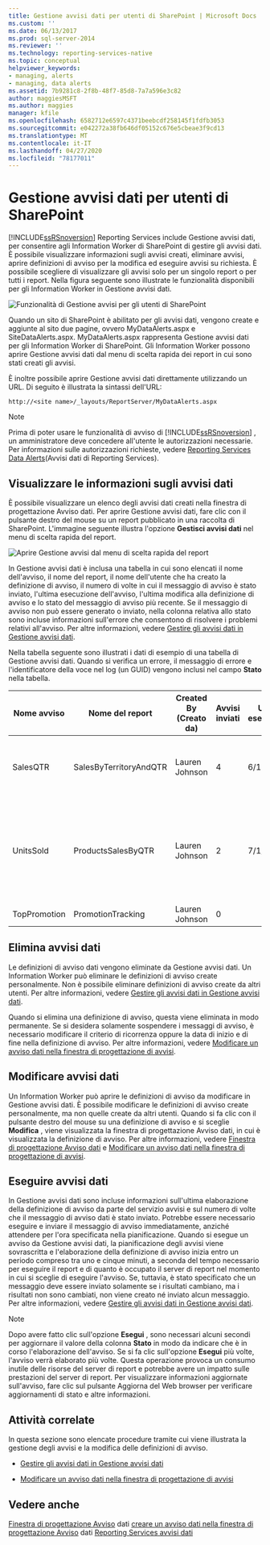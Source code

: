 ```yaml
---
title: Gestione avvisi dati per utenti di SharePoint | Microsoft Docs
ms.custom: ''
ms.date: 06/13/2017
ms.prod: sql-server-2014
ms.reviewer: ''
ms.technology: reporting-services-native
ms.topic: conceptual
helpviewer_keywords:
- managing, alerts
- managing, data alerts
ms.assetid: 7b9281c8-2f8b-48f7-85d8-7a7a596e3c82
author: maggiesMSFT
ms.author: maggies
manager: kfile
ms.openlocfilehash: 6582712e6597c4371beebcdf258145f1fdfb3053
ms.sourcegitcommit: e042272a38fb646df05152c676e5cbeae3f9cd13
ms.translationtype: MT
ms.contentlocale: it-IT
ms.lasthandoff: 04/27/2020
ms.locfileid: "78177011"
---
```

# <a name="data-alert-manager-for-sharepoint-users"></a>Gestione avvisi dati per utenti di SharePoint
  [!INCLUDE[ssRSnoversion](../includes/ssrsnoversion-md.md)] Reporting Services include Gestione avvisi dati, per consentire agli Information Worker di SharePoint di gestire gli avvisi dati. È possibile visualizzare informazioni sugli avvisi creati, eliminare avvisi, aprire definizioni di avviso per la modifica ed eseguire avvisi su richiesta. È possibile scegliere di visualizzare gli avvisi solo per un singolo report o per tutti i report. Nella figura seguente sono illustrate le funzionalità disponibili per gli Information Worker in Gestione avvisi dati.

 ![Funzionalità di Gestione avvisi per gli utenti di SharePoint](media/rs-alertmanageriw.gif "Funzionalità di Gestione avvisi per gli utenti di SharePoint")

 Quando un sito di SharePoint è abilitato per gli avvisi dati, vengono create e aggiunte al sito due pagine, ovvero MyDataAlerts.aspx e SiteDataAlerts.aspx. MyDataAlerts.aspx rappresenta Gestione avvisi dati per gli Information Worker di SharePoint. Gli Information Worker possono aprire Gestione avvisi dati dal menu di scelta rapida dei report in cui sono stati creati gli avvisi.

 È inoltre possibile aprire Gestione avvisi dati direttamente utilizzando un URL. Di seguito è illustrata la sintassi dell'URL:

 `http://<site name>/_layouts/ReportServer/MyDataAlerts.aspx`

> [!NOTE]
>  Prima di poter usare le funzionalità di avviso di [!INCLUDE[ssRSnoversion](../includes/ssrsnoversion-md.md)] , un amministratore deve concedere all'utente le autorizzazioni necessarie. Per informazioni sulle autorizzazioni richieste, vedere [Reporting Services Data Alerts](../ssms/agent/alerts.md)(Avvisi dati di Reporting Services).

##  <a name="view-data-alert-information"></a><a name="ViewingAlerts"></a> Visualizzare le informazioni sugli avvisi dati
 È possibile visualizzare un elenco degli avvisi dati creati nella finestra di progettazione Avviso dati. Per aprire Gestione avvisi dati, fare clic con il pulsante destro del mouse su un report pubblicato in una raccolta di SharePoint. L'immagine seguente illustra l'opzione **Gestisci avvisi dati** nel menu di scelta rapida del report.

 ![Aprire Gestione avvisi dal menu di scelta rapida del report](media/rs-openalertmanager.gif "Aprire Gestione avvisi dal menu di scelta rapida del report")

 In Gestione avvisi dati è inclusa una tabella in cui sono elencati il nome dell'avviso, il nome del report, il nome dell'utente che ha creato la definizione di avviso, il numero di volte in cui il messaggio di avviso è stato inviato, l'ultima esecuzione dell'avviso, l'ultima modifica alla definizione di avviso e lo stato del messaggio di avviso più recente. Se il messaggio di avviso non può essere generato o inviato, nella colonna relativa allo stato sono incluse informazioni sull'errore che consentono di risolvere i problemi relativi all'avviso. Per altre informazioni, vedere [Gestire gli avvisi dati in Gestione avvisi dati](manage-my-data-alerts-in-data-alert-manager.md).

 Nella tabella seguente sono illustrati i dati di esempio di una tabella di Gestione avvisi dati. Quando si verifica un errore, il messaggio di errore e l'identificatore della voce nel log (un GUID) vengono inclusi nel campo **Stato** nella tabella.

|Nome avviso|Nome del report|Created By (Creato da)|Avvisi inviati|Ultima esecuzione|Data ultima modifica|Stato|
|----------------|-----------------|----------------|-----------------|--------------|-------------------|------------|
|SalesQTR|SalesByTerritoryAndQTR|Lauren Johnson|4|6/12/2011|6/1/2011|L'ultimo avviso è stato eseguito correttamente e l'avviso è stato inviato.|
|UnitsSold|ProductsSalesByQTR|Lauren Johnson|2|7/1/2011|6/28/2011|L'ultimo avviso è stato eseguito correttamente, tuttavia i dati non sono stati modificati e non è stato inviato alcun avviso.|
|TopPromotion|PromotionTracking|Lauren Johnson|0||5/23/2011|Avviso creato.|


##  <a name="delete-data-alerts"></a><a name="DeleteAlerts"></a>Elimina avvisi dati
 Le definizioni di avviso dati vengono eliminate da Gestione avvisi dati. Un Information Worker può eliminare le definizioni di avviso create personalmente. Non è possibile eliminare definizioni di avviso create da altri utenti. Per altre informazioni, vedere [Gestire gli avvisi dati in Gestione avvisi dati](manage-my-data-alerts-in-data-alert-manager.md).

 Quando si elimina una definizione di avviso, questa viene eliminata in modo permanente. Se si desidera solamente sospendere i messaggi di avviso, è necessario modificare il criterio di ricorrenza oppure la data di inizio e di fine nella definizione di avviso. Per altre informazioni, vedere [Modificare un avviso dati nella finestra di progettazione di avvisi](edit-a-data-alert-in-alert-designer.md).



##  <a name="edit-data-alerts"></a><a name="EditAlerts"></a> Modificare avvisi dati
 Un Information Worker può aprire le definizioni di avviso da modificare in Gestione avvisi dati. È possibile modificare le definizioni di avviso create personalmente, ma non quelle create da altri utenti. Quando si fa clic con il pulsante destro del mouse su una definizione di avviso e si sceglie **Modifica** , viene visualizzata la finestra di progettazione Avviso dati, in cui è visualizzata la definizione di avviso. Per altre informazioni, vedere [Finestra di progettazione Avviso dati](../../2014/reporting-services/data-alert-designer.md) e [Modificare un avviso dati nella finestra di progettazione di avvisi](edit-a-data-alert-in-alert-designer.md).



##  <a name="run-data-alerts"></a><a name="RunAlerts"></a> Eseguire avvisi dati
 In Gestione avvisi dati sono incluse informazioni sull'ultima elaborazione della definizione di avviso da parte del servizio avvisi e sul numero di volte che il messaggio di avviso dati è stato inviato. Potrebbe essere necessario eseguire e inviare il messaggio di avviso immediatamente, anziché attendere per l'ora specificata nella pianificazione. Quando si esegue un avviso da Gestione avvisi dati, la pianificazione degli avvisi viene sovrascritta e l'elaborazione della definizione di avviso inizia entro un periodo compreso tra uno e cinque minuti, a seconda del tempo necessario per eseguire il report e di quanto è occupato il server di report nel momento in cui si sceglie di eseguire l'avviso. Se, tuttavia, è stato specificato che un messaggio deve essere inviato solamente se i risultati cambiano, ma i risultati non sono cambiati, non viene creato né inviato alcun messaggio. Per altre informazioni, vedere [Gestire gli avvisi dati in Gestione avvisi dati](manage-my-data-alerts-in-data-alert-manager.md).

> [!NOTE]
>  Dopo avere fatto clic sull'opzione **Esegui**  , sono necessari alcuni secondi per aggiornare il valore della colonna **Stato** in modo da indicare che è in corso l'elaborazione dell'avviso. Se si fa clic sull'opzione **Esegui**  più volte, l'avviso verrà elaborato più volte. Questa operazione provoca un consumo inutile delle risorse del server di report e potrebbe avere un impatto sulle prestazioni del server di report. Per visualizzare informazioni aggiornate sull'avviso, fare clic sul pulsante Aggiorna del Web browser per verificare aggiornamenti di stato e altre informazioni.



##  <a name="related-tasks"></a><a name="HowTo"></a> Attività correlate
 In questa sezione sono elencate procedure tramite cui viene illustrata la gestione degli avvisi e la modifica delle definizioni di avviso.

-   [Gestire gli avvisi dati in Gestione avvisi dati](manage-my-data-alerts-in-data-alert-manager.md)

-   [Modificare un avviso dati nella finestra di progettazione di avvisi](edit-a-data-alert-in-alert-designer.md)



## <a name="see-also"></a>Vedere anche
 [Finestra di progettazione Avviso](../../2014/reporting-services/data-alert-designer.md) dati [creare un avviso dati nella finestra di progettazione Avviso](create-a-data-alert-in-data-alert-designer.md) dati [Reporting Services avvisi dati](../ssms/agent/alerts.md)


